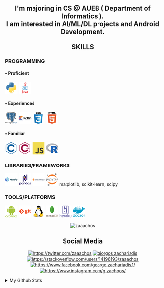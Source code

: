 <h2 align="center">I'm majoring in CS @ AUEB ( Department of Informatics ).
<br> I am interested in AI/ML/DL projects and Android Development.
<br>
<br>
SKILLS</h2>
<h3> PROGRAMMING </h3>
<h4> • Proficient </h4>
<p>
  <img src="https://github.com/devicons/devicon/blob/master/icons/python/python-original.svg" alt="python" width="40" height="40"/>
<img src="https://github.com/devicons/devicon/blob/master/icons/java/java-original-wordmark.svg" alt="java" width="40" height="40"/>
</p>
<h4>  • Experienced </h4>
<p>
  <img src="https://github.com/devicons/devicon/blob/master/icons/postgresql/postgresql-original-wordmark.svg" alt="postgresql" width="40" height="40"/>
  <img src="https://github.com/devicons/devicon/blob/master/icons/kotlin/kotlin-original-wordmark.svg" alt="kotlin" width="40" height="40"/>
  <img src="https://github.com/devicons/devicon/blob/master/icons/css3/css3-original-wordmark.svg" alt="css3" width="40" height="40"/>
  <img src="https://github.com/devicons/devicon/blob/master/icons/html5/html5-original-wordmark.svg" alt="html5" width="40" height="40"/>
</p>
<h4>  • Familiar </h4>
<p>
  <img src="https://github.com/devicons/devicon/blob/master/icons/c/c-line.svg" alt="c" width="40" height="40"/>
  <img src="https://github.com/devicons/devicon/blob/master/icons/cplusplus/cplusplus-line.svg" alt="cplusplus" width="40" height="40"/>
  <img src="https://github.com/devicons/devicon/blob/master/icons/javascript/javascript-original.svg" alt="javascript" width="40" height="40"/>
  <img src="https://github.com/devicons/devicon/blob/master/icons/r/r-original.svg" alt="R" width="40" height="40"/>
</p>
<h3> LIBRARIES/FRAMEWORKS </h3>
<p>
  <img src="https://github.com/devicons/devicon/blob/master/icons/numpy/numpy-original-wordmark.svg" alt="numpy" width="40" height="40"/>
  <img src="https://github.com/devicons/devicon/blob/master/icons/pandas/pandas-original-wordmark.svg" alt="pandas" width="40" height="40"/>
  <img src="https://github.com/devicons/devicon/blob/master/icons/tensorflow/tensorflow-original-wordmark.svg" alt="tensorflow" width="40" height="40"/>
  <img src="https://github.com/devicons/devicon/blob/master/icons/jupyter/jupyter-original-wordmark.svg" alt="jupyter" width="40" height="40"/>
  matplotlib, scikit-learn, scipy
</p>
<h3> TOOLS/PLATFORMS </h3>
<p>
  <img src="https://github.com/devicons/devicon/blob/master/icons/android/android-plain-wordmark.svg" alt="android" width="40" height="40"/>
  <img src="https://github.com/devicons/devicon/blob/master/icons/git/git-plain-wordmark.svg" alt="git" width="40" height="40"/>
  <img src="https://github.com/devicons/devicon/blob/master/icons/linux/linux-original.svg" alt="linux" width="40" height="40"/>
  <img src="https://github.com/devicons/devicon/blob/master/icons/mongodb/mongodb-original-wordmark.svg" alt="mongodb" width="40" height="40"/>
  <img src="https://github.com/devicons/devicon/blob/master/icons/heroku/heroku-original-wordmark.svg" alt="heroku" width="40" height="40"/>
  <img src="https://github.com/devicons/devicon/blob/master/icons/docker/docker-plain-wordmark.svg" alt="docker" width="40" height="40"/>
</p>
  



<p align="center"> <img src="https://komarev.com/ghpvc/?username=zaaachos" alt="zaaachos" /> </p>
<h2 align="center"> Social Media </h2>
<p align="center"> 
<a href="https://twitter.com/zaaachos" target="blank"><img align="center" src="https://cdn.jsdelivr.net/npm/simple-icons@3.0.1/icons/twitter.svg" alt="https://twitter.com/zaaachos" height="30" width="30" /></a>
<a href="https://www.linkedin.com/in/giorgos-zachariadis/" target="blank"><img align="center" src="https://cdn.jsdelivr.net/npm/simple-icons@3.0.1/icons/linkedin.svg" alt="giorgos zachariadis" height="30" width="30" /></a>
<a href="https://stackoverflow.com/users/14196193/zaaachos" target="blank"><img align="center" src="https://cdn.jsdelivr.net/npm/simple-icons@3.0.1/icons/stackoverflow.svg" alt="https://stackoverflow.com/users/14196193/zaaachos" height="30" width="30" /></a>
<a href="https://www.facebook.com/george.zachariadis.1/" target="blank"><img align="center" src="https://cdn.jsdelivr.net/npm/simple-icons@3.0.1/icons/facebook.svg" alt="https://www.facebook.com/george.zachariadis.1/" height="30" width="30" /></a>
<a href="https://www.instagram.com/g.zachoos/" target="blank"><img align="center" src="https://cdn.jsdelivr.net/npm/simple-icons@3.0.1/icons/instagram.svg" alt="https://www.instagram.com/g.zachoos/" height="30" width="30" /></a>
</p>

<details>
  <summary> My Github Stats </summary>
    <img src="https://github-readme-stats.vercel.app/api?username=zaaachos&show_icons=true&theme=tokyonight&hide=contribs,prs" alt="zaaachos Github Stats" />
    <img src="https://github-readme-stats.vercel.app/api/top-langs/?username=zaaachos&layout=compact" alt="zaaachos Github Stats" />
    
</details>
